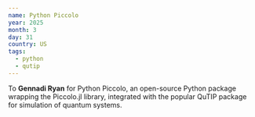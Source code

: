 ```yaml
---
name: Python Piccolo
year: 2025
month: 3
day: 31
country: US
tags:
  - python
  - qutip
---
```

To **Gennadi Ryan** for Python Piccolo, an open-source Python package wrapping the Piccolo.jl library, integrated with the popular QuTIP package for simulation of quantum systems.
